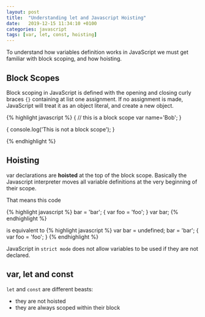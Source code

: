```yaml
---
layout: post
title:  "Understanding let and Javascript Hoisting"
date:   2019-12-15 11:34:10 +0100
categories: javascript
tags: [var, let, const, hoisting]
---
```


To understand how variables definition works in JavaScript we must get familiar with block scoping, and how hoisting.

## Block Scopes

Block scoping in JavaScript is defined with the opening and closing curly braces `{}` containing at list one assignment. If no assignment is made, JavaScript will treat it as an object literal, and create a new object.

{% highlight javascript %}
{
  // this is a block scope
  var name='Bob';
}

{
  console.log('This is not a block scope');
}

{% endhighlight %}

## Hoisting

var declarations are **hoisted** at the top of the block scope. Basically the Javascript interpreter moves all variable definitions at the very beginning of their scope.

That means this code 

{% highlight javascript %}
bar = 'bar';
{
  var foo = 'foo';
}
var bar;
{% endhighlight %}

is equivalent to 
{% highlight javascript %}
var bar = undefined;
bar = 'bar';
{
  var foo = 'foo';
}
{% endhighlight %}

JavaScript in `strict mode` does not allow variables to be used if they are not declared.

## var, let and const

`let` and `const` are different beasts:
- they are not hoisted
- they are always scoped within their block
